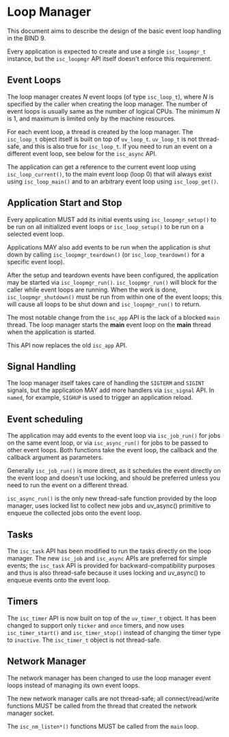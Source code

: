<!--
Copyright (C) Internet Systems Consortium, Inc. ("ISC")

SPDX-License-Identifier: MPL-2.0

This Source Code Form is subject to the terms of the Mozilla Public
License, v. 2.0.  If a copy of the MPL was not distributed with this
file, you can obtain one at https://mozilla.org/MPL/2.0/.

See the COPYRIGHT file distributed with this work for additional
information regarding copyright ownership.
-->

# Loop Manager

This document aims to describe the design of the basic event loop handling in
the BIND 9.

Every application is expected to create and use a single ``isc_loopmgr_t``
instance, but the ``isc_loopmgr`` API itself doesn't enforce this requirement.

## Event Loops

The loop manager creates *N* event loops (of type ``isc_loop_t``), where *N* is
specified by the caller when creating the loop manager.  The number of event
loops is usually same as the number of logical CPUs.  The minimum *N* is 1, and
maximum is limited only by the machine resources.

For each event loop, a thread is created by the loop manager.  The
``isc_loop_t`` object itself is built on top of ``uv_loop_t``.  ``uv_loop_t``
is not thread-safe, and this is also true for ``isc_loop_t``.  If you need to
run an event on a different event loop, see below for the ``isc_async`` API.

The application can get a reference to the current event loop using
``isc_loop_current()``, to the main event loop (loop 0) that will always exist
using ``isc_loop_main()`` and to an arbitrary event loop using
``isc_loop_get()``.

## Application Start and Stop

Every application MUST add its initial events using ``isc_loopmgr_setup()`` to
be run on all initialized event loops or ``isc_loop_setup()`` to be run on a
selected event loop.

Applications MAY also add events to be run when the application is shut down by
calling ``isc_loopmgr_teardown()`` (or ``isc_loop_teardown()`` for a specific
event loop).

After the setup and teardown events have been configured, the application may
be started via ``isc_loopmgr_run()``.  ``isc_loopmgr_run()`` will block for the
caller while event loops are running.  When the work is done,
``isc_loopmgr_shutdown()`` must be run from within one of the event loops; this
will cause all loops to be shut down and ``isc_loopmgr_run()`` to return.

The most notable change from the ``isc_app`` API is the lack of a blocked
``main`` thread.  The loop manager starts the **main** event loop on the
**main** thread when the application is started.

This API now replaces the old ``isc_app`` API.

## Signal Handling

The loop manager itself takes care of handling the ``SIGTERM`` and ``SIGINT``
signals, but the application MAY add more handlers via ``isc_signal`` API.  In
``named``, for example, ``SIGHUP`` is used to trigger an application reload.

## Event scheduling

The application may add events to the event loop via ``isc_job_run()`` for jobs
on the same event loop, or via ``isc_async_run()`` for jobs to be passed to
other event loops.  Both functions take the event loop, the callback and the
callback argument as parameters.

Generally ``isc_job_run()`` is more direct, as it schedules the event directly
on the event loop and doesn't use locking, and should be preferred unless you
need to run the event on a different thread.

``isc_async_run()`` is the only new thread-safe function provided by the loop
manager, uses locked list to collect new jobs and uv_async() primitive to
enqueue the collected jobs onto the event loop.

## Tasks

The ``isc_task`` API has been modified to run the tasks directly on the loop
manager.  The new ``isc_job`` and ``isc_async`` APIs are preferred for simple
events; the ``isc_task`` API is provided for backward-compatibility purposes
and thus is also thread-safe because it uses locking and uv_async() to enqueue
events onto the event loop.

## Timers

The ``isc_timer`` API is now built on top of the ``uv_timer_t`` object.  It has
been changed to support only ``ticker`` and ``once`` timers, and now uses
``isc_timer_start()`` and ``isc_timer_stop()`` instead of changing the timer
type to ``inactive``.  The ``isc_timer_t`` object is not thread-safe.

## Network Manager

The network manager has been changed to use the loop manager event loops
instead of managing its own event loops.

The new network manager calls are not thread-safe; all connect/read/write
functions MUST be called from the thread that created the network manager
socket.

The ``isc_nm_listen*()`` functions MUST be called from the ``main`` loop.
